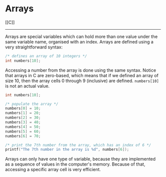 # Arrays
[[C]]

---

Arrays are special variables which can hold more than one value under the same variable name, organised with an index. Arrays are defined using a very straightforward syntax:

```c
/* defines an array of 10 integers */
int numbers[10];
```

Accessing a number from the array is done using the same syntax. Notice that arrays in C are zero-based, which means that if we defined an array of size 10, then the array cells 0 through 9 (inclusive) are defined. `numbers[10]` is not an actual value.

```c
int numbers[10];

/* populate the array */
numbers[0] = 10;
numbers[1] = 20;
numbers[2] = 30;
numbers[3] = 40;
numbers[4] = 50;
numbers[5] = 60;
numbers[6] = 70;

/* print the 7th number from the array, which has an index of 6 */
printf("The 7th number in the array is %d", numbers[6]);
```

Arrays can only have one type of variable, because they are implemented as a sequence of values in the computer's memory. Because of that, accessing a specific array cell is very efficient.
